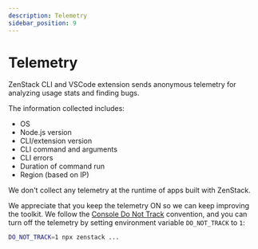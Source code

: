 ```yaml
---
description: Telemetry
sidebar_position: 9
---
```


# Telemetry

ZenStack CLI and VSCode extension sends anonymous telemetry for analyzing usage stats and finding bugs.

The information collected includes:

-   OS
-   Node.js version
-   CLI/extension version
-   CLI command and arguments
-   CLI errors
-   Duration of command run
-   Region (based on IP)

We don't collect any telemetry at the runtime of apps built with ZenStack.

We appreciate that you keep the telemetry ON so we can keep improving the toolkit. We follow the [Console Do Not Track](https://consoledonottrack.com/ ':target=blank') convention, and you can turn off the telemetry by setting environment variable `DO_NOT_TRACK` to `1`:

```bash
DO_NOT_TRACK=1 npx zenstack ...
```
